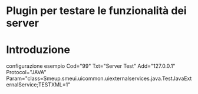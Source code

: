# Plugin per testare le funzionalità dei server

# Introduzione	
configurazione esempio
Cod="99" Txt="Server Test" Add="127.0.0.1" Protocol="JAVA"          Param="class=Smeup.smeui.uicommon.uiexternalservices.java.TestJavaExternalService;TESTXML=1"
